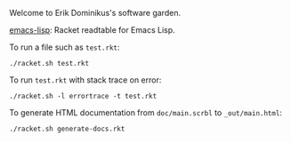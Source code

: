 Welcome to Erik Dominikus's software garden.

[emacs-lisp](emacs-lisp): Racket readtable for Emacs Lisp.

To run a file such as `test.rkt`:

```
./racket.sh test.rkt
```

To run `test.rkt` with stack trace on error:

```
./racket.sh -l errortrace -t test.rkt
```

To generate HTML documentation from `doc/main.scrbl` to `_out/main.html`:

```
./racket.sh generate-docs.rkt
```
